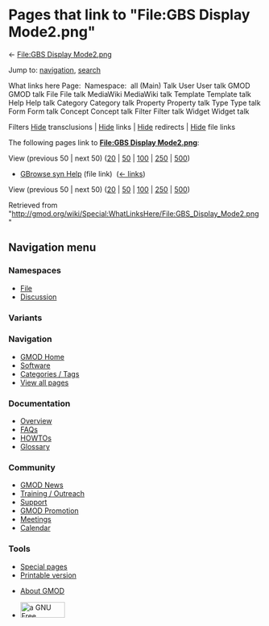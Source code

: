 <div id="mw-page-base" class="noprint">

</div>

<div id="mw-head-base" class="noprint">

</div>

<div id="content" class="mw-body" role="main">

<span id="top"></span>

<div id="mw-js-message" style="display:none;">

</div>



# <span dir="auto">Pages that link to "File:GBS Display Mode2.png"</span>

<div id="bodyContent">

<div id="contentSub">

← [File:GBS Display
Mode2.png](/wiki/File:GBS_Display_Mode2.png "File:GBS Display Mode2.png")

</div>

<div id="jump-to-nav" class="mw-jump">

Jump to: [navigation](#mw-navigation), [search](#p-search)

</div>

<div id="mw-content-text">

What links here Page:  Namespace:  all (Main) Talk User User talk GMOD
GMOD talk File File talk MediaWiki MediaWiki talk Template Template talk
Help Help talk Category Category talk Property Property talk Type Type
talk Form Form talk Concept Concept talk Filter Filter talk Widget
Widget talk

Filters
[Hide](/mediawiki/index.php?title=Special:WhatLinksHere/File:GBS_Display_Mode2.png&hidetrans=1 "Special:WhatLinksHere/File:GBS Display Mode2.png")
transclusions \|
[Hide](/mediawiki/index.php?title=Special:WhatLinksHere/File:GBS_Display_Mode2.png&hidelinks=1 "Special:WhatLinksHere/File:GBS Display Mode2.png")
links \|
[Hide](/mediawiki/index.php?title=Special:WhatLinksHere/File:GBS_Display_Mode2.png&hideredirs=1 "Special:WhatLinksHere/File:GBS Display Mode2.png")
redirects \|
[Hide](/mediawiki/index.php?title=Special:WhatLinksHere/File:GBS_Display_Mode2.png&hideimages=1 "Special:WhatLinksHere/File:GBS Display Mode2.png")
file links

The following pages link to **[File:GBS Display
Mode2.png](/wiki/File:GBS_Display_Mode2.png "File:GBS Display Mode2.png")**:

View (previous 50 \| next 50)
([20](/mediawiki/index.php?title=Special:WhatLinksHere/File:GBS_Display_Mode2.png&limit=20 "Special:WhatLinksHere/File:GBS Display Mode2.png")
\|
[50](/mediawiki/index.php?title=Special:WhatLinksHere/File:GBS_Display_Mode2.png&limit=50 "Special:WhatLinksHere/File:GBS Display Mode2.png")
\|
[100](/mediawiki/index.php?title=Special:WhatLinksHere/File:GBS_Display_Mode2.png&limit=100 "Special:WhatLinksHere/File:GBS Display Mode2.png")
\|
[250](/mediawiki/index.php?title=Special:WhatLinksHere/File:GBS_Display_Mode2.png&limit=250 "Special:WhatLinksHere/File:GBS Display Mode2.png")
\|
[500](/mediawiki/index.php?title=Special:WhatLinksHere/File:GBS_Display_Mode2.png&limit=500 "Special:WhatLinksHere/File:GBS Display Mode2.png"))

- [GBrowse syn Help](/wiki/GBrowse_syn_Help "GBrowse syn Help") (file
  link) ‎ <span class="mw-whatlinkshere-tools">([←
  links](/mediawiki/index.php?title=Special:WhatLinksHere&target=GBrowse+syn+Help "Special:WhatLinksHere"))</span>

View (previous 50 \| next 50)
([20](/mediawiki/index.php?title=Special:WhatLinksHere/File:GBS_Display_Mode2.png&limit=20 "Special:WhatLinksHere/File:GBS Display Mode2.png")
\|
[50](/mediawiki/index.php?title=Special:WhatLinksHere/File:GBS_Display_Mode2.png&limit=50 "Special:WhatLinksHere/File:GBS Display Mode2.png")
\|
[100](/mediawiki/index.php?title=Special:WhatLinksHere/File:GBS_Display_Mode2.png&limit=100 "Special:WhatLinksHere/File:GBS Display Mode2.png")
\|
[250](/mediawiki/index.php?title=Special:WhatLinksHere/File:GBS_Display_Mode2.png&limit=250 "Special:WhatLinksHere/File:GBS Display Mode2.png")
\|
[500](/mediawiki/index.php?title=Special:WhatLinksHere/File:GBS_Display_Mode2.png&limit=500 "Special:WhatLinksHere/File:GBS Display Mode2.png"))

</div>

<div class="printfooter">

Retrieved from
"<http://gmod.org/wiki/Special:WhatLinksHere/File:GBS_Display_Mode2.png>"

</div>

<div id="catlinks" class="catlinks catlinks-allhidden">

</div>

<div class="visualClear">

</div>

</div>

</div>

<div id="mw-navigation">

## Navigation menu

<div id="mw-head">



<div id="left-navigation">

<div id="p-namespaces" class="vectorTabs" role="navigation"
aria-labelledby="p-namespaces-label">

### Namespaces

- <span id="ca-nstab-image"><a href="/wiki/File:GBS_Display_Mode2.png" accesskey="c"
  title="View the file page [c]">File</a></span>
- <span id="ca-talk"><a
  href="/mediawiki/index.php?title=File_talk:GBS_Display_Mode2.png&amp;action=edit&amp;redlink=1"
  accesskey="t"
  title="Discussion about the content page [t]">Discussion</a></span>

</div>

<div id="p-variants" class="vectorMenu emptyPortlet" role="navigation"
aria-labelledby="p-variants-label">

### 

### Variants[](#)

<div class="menu">

</div>

</div>

</div>

<div id="right-navigation">





</div>



</div>

</div>

</div>

<div id="mw-panel">

<div id="p-logo" role="banner">

<a href="/wiki/Main_Page"
style="background-image: url(http://gmod.org/images/GMOD-cogs.png);"
title="Visit the main page"></a>

</div>

<div id="p-Navigation" class="portal" role="navigation"
aria-labelledby="p-Navigation-label">

### Navigation

<div class="body">

- <span id="n-GMOD-Home">[GMOD Home](/wiki/Main_Page)</span>
- <span id="n-Software">[Software](/wiki/GMOD_Components)</span>
- <span id="n-Categories-.2F-Tags">[Categories /
  Tags](/wiki/Categories)</span>
- <span id="n-View-all-pages">[View all
  pages](/wiki/Special:AllPages)</span>

</div>

</div>

<div id="p-Documentation" class="portal" role="navigation"
aria-labelledby="p-Documentation-label">

### Documentation

<div class="body">

- <span id="n-Overview">[Overview](/wiki/Overview)</span>
- <span id="n-FAQs">[FAQs](/wiki/Category:FAQ)</span>
- <span id="n-HOWTOs">[HOWTOs](/wiki/Category:HOWTO)</span>
- <span id="n-Glossary">[Glossary](/wiki/Glossary)</span>

</div>

</div>

<div id="p-Community" class="portal" role="navigation"
aria-labelledby="p-Community-label">

### Community

<div class="body">

- <span id="n-GMOD-News">[GMOD News](/wiki/GMOD_News)</span>
- <span id="n-Training-.2F-Outreach">[Training /
  Outreach](/wiki/Training_and_Outreach)</span>
- <span id="n-Support">[Support](/wiki/Support)</span>
- <span id="n-GMOD-Promotion">[GMOD
  Promotion](/wiki/GMOD_Promotion)</span>
- <span id="n-Meetings">[Meetings](/wiki/Meetings)</span>
- <span id="n-Calendar">[Calendar](/wiki/Calendar)</span>

</div>

</div>

<div id="p-tb" class="portal" role="navigation"
aria-labelledby="p-tb-label">

### Tools

<div class="body">

- <span id="t-specialpages"><a href="/wiki/Special:SpecialPages" accesskey="q"
  title="A list of all special pages [q]">Special pages</a></span>
- <span id="t-print"><a
  href="/mediawiki/index.php?title=Special:WhatLinksHere/File:GBS_Display_Mode2.png&amp;printable=yes"
  rel="alternate" accesskey="p"
  title="Printable version of this page [p]">Printable version</a></span>

</div>

</div>

</div>

</div>

<div id="footer" role="contentinfo">

- <span id="footer-places-about">[About
  GMOD](/wiki/GMOD:About "GMOD:About")</span>

<!-- -->

- <span id="footer-copyrightico">[<img src="http://www.gnu.org/graphics/gfdl-logo-small.png" width="88"
  height="31" alt="a GNU Free Documentation License" />](http://www.gnu.org/licenses/fdl-1.3.html)</span>




</div>
